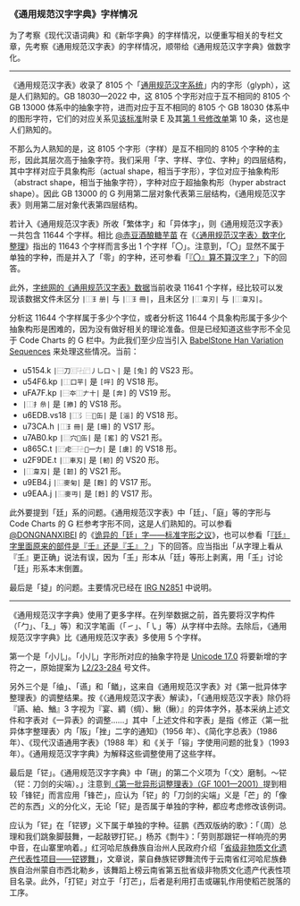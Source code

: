 ### 《通用规范汉字字典》字样情况

为了考察《现代汉语词典》和《新华字典》的字样情况，以便重写相关的专栏文章，先考察《通用规范汉字表》的字样情况，顺带给《通用规范汉字字典》做数字化。

---

《通用规范汉字表》收录了 8105 个「[通用规范汉字系统](https://openstd.samr.gov.cn/bzgk/gb/newGbInfo?hcno=52E2DE28D439C1937EE09AE4B5AA615B)」内的字形（glyph），这是人们熟知的。GB 18030—2022 中，这 8105 个字形对应于互不相同的 8105 个 GB 13000 体系中的抽象字符，进而对应于互不相同的 8105 个 GB 18030 体系中的图形字符，它们的对应关系见[该标准](https://openstd.samr.gov.cn/bzgk/gb/newGbInfo?hcno=A1931A578FE14957104988029B0833D3)附录 E 及其[第 1 号修改单](https://std.sacinfo.org.cn/gnoc/queryInfo?id=F64BE589E092A00D2B0B2DE8965870F3)第 10 条，这也是人们熟知的。

不那么为人熟知的是，这 8105 个字形（字样）是互不相同的 8105 个字种的主形，因此其层次高于抽象字符。我们采用「字、字样、字位、字种」的四层结构，其中字样对应于具象构形（actual shape，相当于字形），字位对应于抽象构形（abstract shape，相当于抽象字符），字种对应于超抽象构形（hyper abstract shape）。因此 GB 13000 的 G 列用第二层对象代表第三层结构，《通用规范汉字表》则用第二层对象代表第四层结构。

若计入《通用规范汉字表》所收「繁体字」和「异体字」，则《通用规范汉字表》一共包含 11644 个字样。相比 [@赤豆酒酿糖芋苗](https://www.zhihu.com/people/gao-zhang-33) 在《[〈通用规范汉字表〉数字化整理](https://zhuanlan.zhihu.com/p/635303680)》指出的 11643 个字样而言多出 1 个字样「〇」。注意到，「〇」显然不属于单独的字种，而是并入了「零」的字种，还可参看「[『〇』算不算汉字？](https://www.zhihu.com/question/21635454)」下的回答。

此外，[字统网的《通用规范汉字表》数据](https://zi.tools/?secondary=character_set&set=G%E9%80%9A%E8%A7%84)当前收录 11641 个字样，经比较可以发现该数据文件未区分 `|⿰𤣩册|` 与 `|⿰𤣩冊|`，且未区分 `|⿰韋刃|` 与 `|⿰韋刄|`。

分析这 11644 个字样属于多少个字位，或者分析这 11644 个具象构形属于多少个抽象构形是困难的，因为没有做好相关的理论准备。但是已经知道这些字形不全见于 Code Charts 的 G 栏中。为此我们至少应当引入 [BabelStone Han Variation Sequences](https://www.babelstone.co.uk/Fonts/BSH_IVS.html) 来处理这些情况。当前：

- u5154.k `|⿱刀⿷⿻⿸丿乚口丶|` 是 `[兔]` 的 VS23 形。
- u54F6.kp `|⿰口芉|` 是 `[哶]` 的 VS18 形。
- uFA7F.kp `|⿱夲⿰𠂇十|` 是 `[奔]` 的 VS19 形。
- `|⿰扌㕘|` 是 `[撡]` 的 VS18 形。
- u6EDB.vs18 `|⿰氵⿱𱼀缶|` 是 `[滛]` 的 VS18 形。
- u73CA.h `|⿰𤣩冊|` 是 `[珊]` 的 VS17 形。
- u7AB0.kp `|⿳穴𱼀缶|` 是 `[窰]` 的 VS21 形。
- u865C.t `|⿸虍⿱⿻𫩏一力|` 是 `[虜]` 的 VS18 形。
- u2F9DE.t `|⿰車刄|` 是 `[軔]` 的 VS20 形。
- `|⿰韋刄|` 是 `[韌]` 的 VS21 形。
- u9EB4.j `|⿺麥匊|` 是 `[麴]` 的 VS17 形。
- u9EAA.j `|⿺麥丏|` 是 `[麪]` 的 VS17 形。

此外要提到「廷」系的问题。《通用规范汉字表》中「廷」、「庭」等的字形与 Code Charts 的 G 栏参考字形不同，这是人们熟知的。可以参看 [@DONGNANXIBEI](https://www.zhihu.com/people/dong_nan_xi_bei) 的《[诡异的「廷」字——标准字形之议](https://zhuanlan.zhihu.com/p/22758883)》，也可以参看「[『廷』字里面原来的部件是『壬』还是『𡈼』？](https://www.zhihu.com/question/267170975)」下的回答。应当指出「从字理上看从『𡈼』更正确」说法有误，因为「𡈼」形本从「廷」等形上剥离，用「𡈼」讨论「廷」形系本末倒置。

最后是「㨗」的问题。主要情况已经在 [IRG N2851](https://www.unicode.org/irg/docs/n2851-GSourceGlyphIssue.pdf) 中说明。

---

《通用规范汉字字典》使用了更多字样。在列举数据之前，首先要将汉字构件（「勹」、「廴」等）和汉字笔画（「㇀」、「㇂」等）从字样中去除。去除后，《通用规范汉字字典》比《通用规范汉字表》多使用 5 个字样。

第一个是「小儿」。「小儿」字形所对应的抽象字符是 [Unicode 17.0](https://www.unicode.org/charts/PDF/Unicode-17.0/U170-16FE0.pdf) 将要新增的字符之一，原始提案为 [L2/23-284](https://www.unicode.org/L2/L2023/23284-small-er-proposal.pdf) 号文件。

另外三个是「䌷」、「䜩」和「䲡」，这来自《通用规范汉字表》对《第一批异体字整理表》的调整结果。按《〈通用规范汉字表〉解读》，「《通用规范汉字表》除仍将『讌、紬、鰌』3 字视为『宴、綢（绸）、鰍（鳅）』的异体字外，基本采纳上述文件和字表对《一异表》的调整……」其中「上述文件和字表」是指《修正〈第一批异体字整理表〉内「阪」「挫」二字的通知》（1956 年）、《简化字总表》（1986 年）、《现代汉语通用字表》（1988 年）和《关于「镕」字使用问题的批复》（1993 年）。《通用规范汉字字典》为解释这些调整使用了这些字样。

最后是「铓」。《通用规范汉字字典》中「硎」的第二个义项为「〈文〉磨制。～铓（铓：刀剑的尖端）。」注意到[《第一批异形词整理表》（GF 1001—2001）](http://www.moe.gov.cn/jyb_sjzl/ziliao/A19/201001/t20100115_75687.html)提到相较「锋铓」而言应用「锋芒」，应认为「铓」的「刀剑的尖端」义是「芒」的「像芒的东西」义的分化义，无论「铓」是否属于单独的字种，都应考虑修改该例词。

应认为「铓」在「铓锣」义下属于单独的字种。征鹏《西双版纳的歌》：「（周）总理和我们跳象脚鼓舞，一起敲锣打铓。」杨苏《剽牛》：「劳则那跟铓一样响亮的男中音，在山寨里响着。」红河哈尼族彝族自治州人民政府介绍「[省级非物质文化遗产代表性项目——铓锣舞](https://www.hh.gov.cn/info/54271/1143232.htm)」，文章说，蒙自彝族铓锣舞流传于云南省红河哈尼族彝族自治州蒙自市西北勒乡，该舞蹈上榜云南省第五批省级非物质文化遗产代表性项目名录。此外，「打铓」对立于「打芒」，后者是利用打击或碾轧作用使稻芒脱落的工序。
